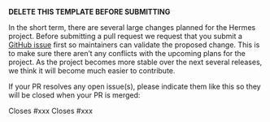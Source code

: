 **DELETE THIS TEMPLATE BEFORE SUBMITTING**

In the short term, there are several large changes planned for the Hermes project.
Before submitting a pull request we request that you submit a
[GitHub issue](https://github.com/hashicorp-forge/hermes/issues/new) first
so maintainers can validate the proposed change. This is to make sure
there aren’t any conflicts with the upcoming plans for the project. As the
project becomes more stable over the next several releases, we think it
will become much easier to contribute.

If your PR resolves any open issue(s), please indicate them like this so they will be closed when your PR is merged:

Closes #xxx
Closes #xxx
